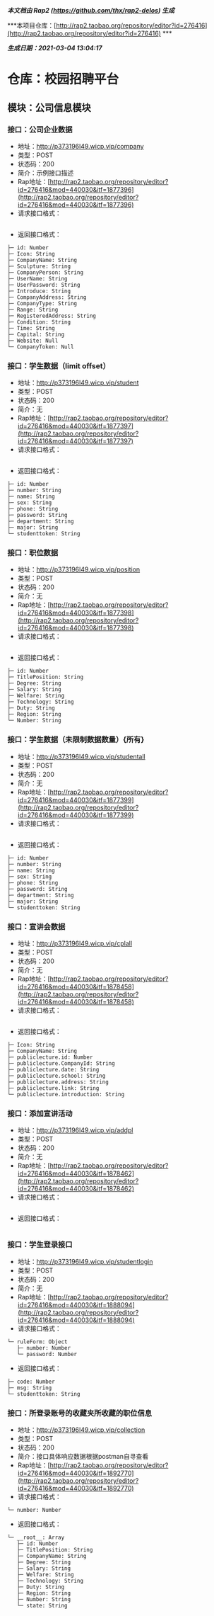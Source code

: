 ***本文档由 Rap2 (https://github.com/thx/rap2-delos) 生成***

***本项目仓库：[http://rap2.taobao.org/repository/editor?id=276416](http://rap2.taobao.org/repository/editor?id=276416) ***

***生成日期：2021-03-04 13:04:17***

# 仓库：校园招聘平台
## 模块：公司信息模块
### 接口：公司企业数据
* 地址：http://p373196l49.wicp.vip/company
* 类型：POST
* 状态码：200
* 简介：示例接口描述
* Rap地址：[http://rap2.taobao.org/repository/editor?id=276416&mod=440030&itf=1877396](http://rap2.taobao.org/repository/editor?id=276416&mod=440030&itf=1877396)
* 请求接口格式：

```

```

* 返回接口格式：

```
├─ id: Number  
├─ Icon: String  
├─ CompanyName: String  
├─ Sculpture: String  
├─ CompanyPerson: String  
├─ UserName: String  
├─ UserPassword: String  
├─ Introduce: String  
├─ CompanyAddress: String  
├─ CompanyType: String  
├─ Range: String  
├─ RegisteredAddress: String  
├─ Condition: String  
├─ Time: String  
├─ Capital: String  
├─ Website: Null  
└─ CompanyToken: Null  

```


### 接口：学生数据（limit offset）
* 地址：http://p373196l49.wicp.vip/student
* 类型：POST
* 状态码：200
* 简介：无
* Rap地址：[http://rap2.taobao.org/repository/editor?id=276416&mod=440030&itf=1877397](http://rap2.taobao.org/repository/editor?id=276416&mod=440030&itf=1877397)
* 请求接口格式：

```

```

* 返回接口格式：

```
├─ id: Number  
├─ number: String  
├─ name: String  
├─ sex: String  
├─ phone: String  
├─ password: String  
├─ department: String  
├─ major: String  
└─ studenttoken: String  

```


### 接口：职位数据
* 地址：http://p373196l49.wicp.vip/position
* 类型：POST
* 状态码：200
* 简介：无
* Rap地址：[http://rap2.taobao.org/repository/editor?id=276416&mod=440030&itf=1877398](http://rap2.taobao.org/repository/editor?id=276416&mod=440030&itf=1877398)
* 请求接口格式：

```

```

* 返回接口格式：

```
├─ id: Number  
├─ TitlePosition: String  
├─ Degree: String  
├─ Salary: String  
├─ Welfare: String  
├─ Technology: String  
├─ Duty: String  
├─ Region: String  
└─ Number: String  

```


### 接口：学生数据（未限制数据数量）{所有}
* 地址：http://p373196l49.wicp.vip/studentall
* 类型：POST
* 状态码：200
* 简介：无
* Rap地址：[http://rap2.taobao.org/repository/editor?id=276416&mod=440030&itf=1877399](http://rap2.taobao.org/repository/editor?id=276416&mod=440030&itf=1877399)
* 请求接口格式：

```

```

* 返回接口格式：

```
├─ id: Number  
├─ number: String  
├─ name: String  
├─ sex: String  
├─ phone: String  
├─ password: String  
├─ department: String  
├─ major: String  
└─ studenttoken: String  

```


### 接口：宣讲会数据
* 地址：http://p373196l49.wicp.vip/cplall
* 类型：POST
* 状态码：200
* 简介：无
* Rap地址：[http://rap2.taobao.org/repository/editor?id=276416&mod=440030&itf=1878458](http://rap2.taobao.org/repository/editor?id=276416&mod=440030&itf=1878458)
* 请求接口格式：

```

```

* 返回接口格式：

```
├─ Icon: String  
├─ CompanyName: String  
├─ publiclecture.id: Number  
├─ publiclecture.CompanyId: String  
├─ publiclecture.date: String  
├─ publiclecture.school: String  
├─ publiclecture.address: String  
├─ publiclecture.link: String  
└─ publiclecture.introduction: String  

```


### 接口：添加宣讲活动
* 地址：http://p373196l49.wicp.vip/addpl
* 类型：POST
* 状态码：200
* 简介：无
* Rap地址：[http://rap2.taobao.org/repository/editor?id=276416&mod=440030&itf=1878462](http://rap2.taobao.org/repository/editor?id=276416&mod=440030&itf=1878462)
* 请求接口格式：

```

```

* 返回接口格式：

```

```


### 接口：学生登录接口
* 地址：http://p373196l49.wicp.vip/studentlogin
* 类型：POST
* 状态码：200
* 简介：无
* Rap地址：[http://rap2.taobao.org/repository/editor?id=276416&mod=440030&itf=1888094](http://rap2.taobao.org/repository/editor?id=276416&mod=440030&itf=1888094)
* 请求接口格式：

```
└─ ruleForm: Object 
   ├─ number: Number  
   └─ password: Number  

```

* 返回接口格式：

```
├─ code: Number  
├─ msg: String  
└─ studenttoken: String  

```


### 接口：所登录账号的收藏夹所收藏的职位信息
* 地址：http://p373196l49.wicp.vip/collection
* 类型：POST
* 状态码：200
* 简介：接口具体响应数据根据postman自寻查看
* Rap地址：[http://rap2.taobao.org/repository/editor?id=276416&mod=440030&itf=1892770](http://rap2.taobao.org/repository/editor?id=276416&mod=440030&itf=1892770)
* 请求接口格式：

```
└─ number: Number  

```

* 返回接口格式：

```
└─ __root__: Array 
   ├─ id: Number  
   ├─ TitlePosition: String  
   ├─ CompanyName: String  
   ├─ Degree: String  
   ├─ Salary: String  
   ├─ Welfare: String  
   ├─ Technology: String  
   ├─ Duty: String  
   ├─ Region: String  
   ├─ Number: String  
   └─ state: String  

```